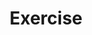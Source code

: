---
type: link
link: "https://ntnu.no"
title: "Exercise"
text: "Another exercise"
icon: gear-wide-connected
---